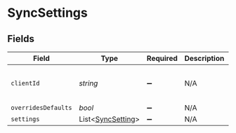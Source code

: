 # SyncSettings


## Fields

| Field                                                   | Type                                                    | Required                                                | Description                                             | Example                                                 |
| ------------------------------------------------------- | ------------------------------------------------------- | ------------------------------------------------------- | ------------------------------------------------------- | ------------------------------------------------------- |
| `clientId`                                              | *string*                                                | :heavy_minus_sign:                                      | N/A                                                     | 367f7975-267b-439b-90c6-a6040ee680f3                    |
| `overridesDefaults`                                     | *bool*                                                  | :heavy_minus_sign:                                      | N/A                                                     |                                                         |
| `settings`                                              | List<[SyncSetting](../../models/shared/SyncSetting.md)> | :heavy_minus_sign:                                      | N/A                                                     |                                                         |